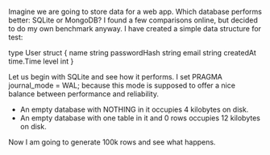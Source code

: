 Imagine we are going to store data for a web app. Which database performs better: SQLite or MongoDB? I found a few comparisons online, but decided to do my own benchmark anyway.
I have created a simple data structure for test:

type User struct {
	name         string
	passwordHash string
	email        string
	createdAt    time.Time
	level        int
}

Let us begin with SQLite and see how it performs. I set PRAGMA journal_mode = WAL; because this mode is supposed to offer a nice balance between performance and reliability.
* An empty database with NOTHING in it occupies 4 kilobytes on disk.
* An empty database with one table in it and 0 rows occupies 12 kilobytes on disk.

Now I am going to generate 100k rows and see what happens.